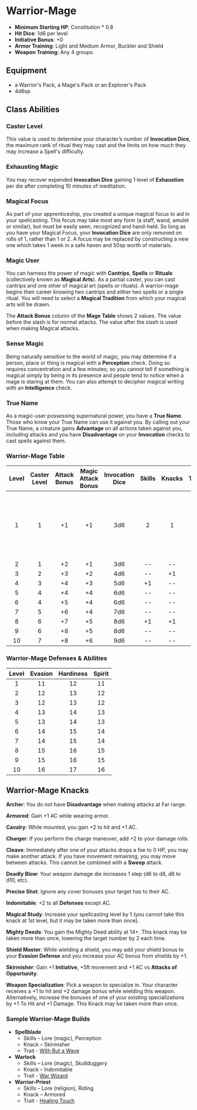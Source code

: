 # Warrior-Mage

- **Minimum Starting HP**: Constitution * 0.8
- **Hit Dice**: 1d6 per level
- **Initiative Bonus**: +0
- **Armor Training**: Light and Medium Armor, Buckler and Shield
- **Weapon Training**: Any 4 groups

## Equipment
- a Warrior's Pack, a Mage's Pack or an Explorer's Pack
- 4d6sp

## Class Abilities

### Caster Level
This value is used to determine your character’s number of **Invocation Dice**, the maximum rank of ritual they may cast and the limits on how much they may increase a Spell's difficulty.

### Exhausting Magic
You may recover expended **Invocation Dice** gaining 1 level of **Exhaustion** per die after completing 10 minutes of meditation.

### Magical Focus
As part of your apprenticeship, you created a unique magical focus to aid in your spellcasting.  This focus may take most any form (a staff, wand, amulet or similar), but must be easily seen, recognized and hand-held.  So long as you have your Magical Focus, your **Invocation Dice** are only removed on rolls of 1, rather than 1 or 2.  A focus may be replaced by constructing a new one which takes 1 week in a safe haven and 50sp worth of materials.

### Magic User
You can harness the power of magic with **Cantrips**, **Spells** or **Rituals** (collectively known as **Magical Arts**).  As a partial caster, you can cast cantrips and one other of magical art (spells or rituals).  A warrior-mage begins their career knowing two cantrips and either two spells or a single ritual.  You will need to select a **Magical Tradition** from which your magical arts will be drawn.

The **Attack Bonus** column of the **Mage Table** shows 2 values.  The value before the slash is for normal attacks.  The value after the slash is used when making Magical attacks.

### Sense Magic
Being naturally sensitive to the world of magic, you may determine if a person, place or thing is magical with a **Perception** check.  Doing so requires concentration and a few minutes; so you cannot tell if something is magical simply by being in its presence and people tend to notice when a mage is staring at them.  You can also attempt to decipher magical writing with an **Intelligence** check.

### True Name
As a magic-user possessing supernatural power, you have a **True Name**.  Those who know your True Name can use it against you.  By calling out your True Name, a creature gains **Advantage** on all actions taken against you, including attacks and you have **Disadvantage** on your **Invocation** checks to cast spells against them.

### Warrior-Mage Table
| Level | Caster<br/>Level | Attack<br/>Bonus | Magic<br/>Attack<br/>Bonus | Invocation<br/>Dice | Skills | Knacks | Traits | Abilities |
|:---:|:---:|:---:|:---:|:---:|:---:|:---:|:---:|:---|
|  1 | 1 | +1 | +1 | 3d6 |  2 |  1 |  1 | Exhausting Magic, Magical Focus, Magic User, Sense Magic, True Name |
|  2 | 1 | +2 | +1 | 3d6 | -- | -- | -- |  |
|  3 | 2 | +3 | +2 | 4d6 | -- | +1 | -- |  |
|  4 | 3 | +4 | +3 | 5d6 | +1 | -- | -- |  |
|  5 | 4 | +4 | +4 | 6d6 | -- | -- | +1 |  |
|  6 | 4 | +5 | +4 | 6d6 | -- | -- | -- |  |
|  7 | 5 | +6 | +4 | 7d6 | -- | -- | -- |  |
|  8 | 6 | +7 | +5 | 8d6 | +1 | +1 | -- |  |
|  9 | 6 | +8 | +5 | 8d6 | -- | -- | +1 |  |
| 10 | 7 | +8 | +6 | 9d6 | -- | -- | -- |  |

### Warrior-Mage Defenses & Abilities
| Level | Evasion | Hardiness | Spirit |
|:-----:|:-------:|:---------:|:------:|
|   1   |    11   |     12    |   11   |
|   2   |    12   |     13    |   12   |
|   3   |    12   |     13    |   12   |
|   4   |    13   |     14    |   13   |
|   5   |    13   |     14    |   13   |
|   6   |    14   |     15    |   14   |
|   7   |    14   |     15    |   14   |
|   8   |    15   |     16    |   15   |
|   9   |    15   |     16    |   15   |
|  10   |    16   |     17    |   16   |

## Warrior-Mage Knacks

**Archer**: You do not have **Disadvantage** when making attacks at Far range.

**Armored**: Gain +1 AC while wearing armor.

**Cavalry**: While mounted, you gain +2 to hit and +1 AC.

**Charger**: If you perform the charge maneuver, add +2 to your damage rolls.

**Cleave**: Immediately after one of your attacks drops a foe to 0 HP, you may make another attack.  If you have movement remaining, you may move between attacks.  This cannot be combined with a **Sweep** attack.

**Deadly Blow**: Your weapon damage die increases 1 step (d6 to d8, d8 to d10, etc).

**Precise Shot**: Ignore any cover bonuses your target has to their AC.

**Indomitable**: +2 to all **Defenses** except AC.

**Magical Study**: Increase your spellcasting level by 1 (you cannot take this knack at 1st level, but it may be taken more than once).

**Mighty Deeds**: You gain the Mighty Deed ability at 14+.  This knack may be taken more than once, lowering the target number by 2 each time.

**Shield Master**: While wielding a shield, you may add your shield bonus to your **Evasion Defense** and you increase your AC bonus from shields by +1.

**Skirmisher**: Gain +1 **Initiative**, +5ft movement and +1 AC vs **Attacks of Opportunity**.

**Weapon Specialization**: Pick a weapon to specialize in.  Your character receives a +1 to hit and +2 damage bonus while wielding this weapon.  Alternatively, increase the bonuses of one of your existing specializations by +1 To Hit and +1 Damage.  This Knack may be taken more than once.

### Sample Warrior-Mage Builds
- **Spellblade** 
	- Skills – Lore (magic), Perception
	- Knack – Skirmisher
	- Trait - [With But a Wave](Traits.md#with-but-a-wave)
- **Warlock** 
	- Skills – Lore (magic), Skullduggery
	- Knack – Indomitable
	- Trait - [War Wizard](Traits.md#war-wizard)
- **Warrior-Priest** 
	- Skills – Lore (religion), Riding
	- Knack – Armored
	- Trait - [Healing Touch](Traits.md#healing-touch)
